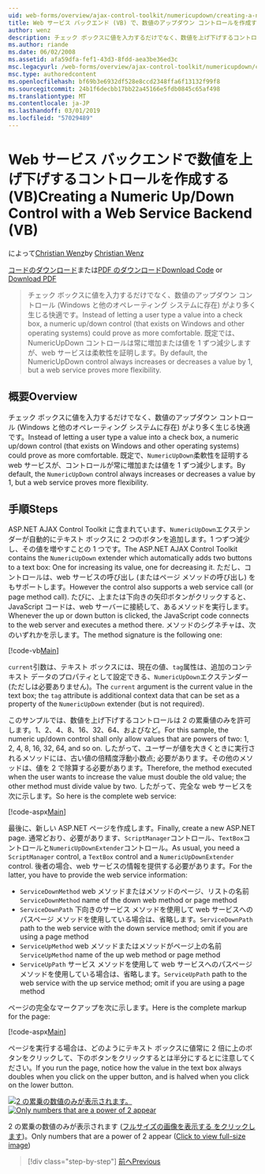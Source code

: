 ```yaml
---
uid: web-forms/overview/ajax-control-toolkit/numericupdown/creating-a-numeric-up-down-control-with-a-web-service-backend-vb
title: Web サービス バックエンド (VB) で、数値のアップダウン コントロールを作成する |Microsoft Docs
author: wenz
description: チェック ボックスに値を入力するだけでなく、数値を上げ下げするコントロール (Windows と他のオペレーティング システムに存在) はより多くの c を生じる可能性があります.
ms.author: riande
ms.date: 06/02/2008
ms.assetid: afa59dfa-fef1-43d3-8fdd-aea3be36ed3c
msc.legacyurl: /web-forms/overview/ajax-control-toolkit/numericupdown/creating-a-numeric-up-down-control-with-a-web-service-backend-vb
msc.type: authoredcontent
ms.openlocfilehash: bf69b3e6932df528e8ccd2348ffa6f13132f99f8
ms.sourcegitcommit: 24b1f6decbb17bb22a45166e5fdb0845c65af498
ms.translationtype: MT
ms.contentlocale: ja-JP
ms.lasthandoff: 03/01/2019
ms.locfileid: "57029489"
---
```

<a name="creating-a-numeric-updown-control-with-a-web-service-backend-vb"></a><span data-ttu-id="22a43-103">Web サービス バックエンドで数値を上げ下げするコントロールを作成する (VB)</span><span class="sxs-lookup"><span data-stu-id="22a43-103">Creating a Numeric Up/Down Control with a Web Service Backend (VB)</span></span>
====================
<span data-ttu-id="22a43-104">によって[Christian Wenz](https://github.com/wenz)</span><span class="sxs-lookup"><span data-stu-id="22a43-104">by [Christian Wenz](https://github.com/wenz)</span></span>

<span data-ttu-id="22a43-105">[コードのダウンロード](http://download.microsoft.com/download/9/3/f/93f8daea-bebd-4821-833b-95205389c7d0/numericupdown1.vb.zip)または[PDF のダウンロード](http://download.microsoft.com/download/2/d/c/2dc10e34-6983-41d4-9c08-f78f5387d32b/numericupdown1VB.pdf)</span><span class="sxs-lookup"><span data-stu-id="22a43-105">[Download Code](http://download.microsoft.com/download/9/3/f/93f8daea-bebd-4821-833b-95205389c7d0/numericupdown1.vb.zip) or [Download PDF](http://download.microsoft.com/download/2/d/c/2dc10e34-6983-41d4-9c08-f78f5387d32b/numericupdown1VB.pdf)</span></span>

> <span data-ttu-id="22a43-106">チェック ボックスに値を入力するだけでなく、数値のアップダウン コントロール (Windows と他のオペレーティング システムに存在) がより多く生じる快適です。</span><span class="sxs-lookup"><span data-stu-id="22a43-106">Instead of letting a user type a value into a check box, a numeric up/down control (that exists on Windows and other operating systems) could prove as more comfortable.</span></span> <span data-ttu-id="22a43-107">既定では、NumericUpDown コントロールは常に増加または値を 1 ずつ減少しますが、web サービスは柔軟性を証明します。</span><span class="sxs-lookup"><span data-stu-id="22a43-107">By default, the NumericUpDown control always increases or decreases a value by 1, but a web service proves more flexibility.</span></span>


## <a name="overview"></a><span data-ttu-id="22a43-108">概要</span><span class="sxs-lookup"><span data-stu-id="22a43-108">Overview</span></span>

<span data-ttu-id="22a43-109">チェック ボックスに値を入力するだけでなく、数値のアップダウン コントロール (Windows と他のオペレーティング システムに存在) がより多く生じる快適です。</span><span class="sxs-lookup"><span data-stu-id="22a43-109">Instead of letting a user type a value into a check box, a numeric up/down control (that exists on Windows and other operating systems) could prove as more comfortable.</span></span> <span data-ttu-id="22a43-110">既定で、`NumericUpDown`柔軟性を証明する web サービスが、コントロールが常に増加または値を 1 ずつ減少します。</span><span class="sxs-lookup"><span data-stu-id="22a43-110">By default, the `NumericUpDown` control always increases or decreases a value by 1, but a web service proves more flexibility.</span></span>

## <a name="steps"></a><span data-ttu-id="22a43-111">手順</span><span class="sxs-lookup"><span data-stu-id="22a43-111">Steps</span></span>

<span data-ttu-id="22a43-112">ASP.NET AJAX Control Toolkit に含まれています、`NumericUpDown`エクステンダーが自動的にテキスト ボックスに 2 つのボタンを追加します。1 つずつ減少し、その値を増やすことの 1 つです。</span><span class="sxs-lookup"><span data-stu-id="22a43-112">The ASP.NET AJAX Control Toolkit contains the `NumericUpDown` extender which automatically adds two buttons to a text box: One for increasing its value, one for decreasing it.</span></span> <span data-ttu-id="22a43-113">ただし、コントロールは、web サービスの呼び出し (またはページ メソッドの呼び出し) をもサポートします。</span><span class="sxs-lookup"><span data-stu-id="22a43-113">However the control also supports a web service call (or page method call).</span></span> <span data-ttu-id="22a43-114">たびに、上または下向きの矢印ボタンがクリックすると、JavaScript コードは、web サーバーに接続して、あるメソッドを実行します。</span><span class="sxs-lookup"><span data-stu-id="22a43-114">Whenever the up or down button is clicked, the JavaScript code connects to the web server and executes a method there.</span></span> <span data-ttu-id="22a43-115">メソッドのシグネチャは、次のいずれかを示します。</span><span class="sxs-lookup"><span data-stu-id="22a43-115">The method signature is the following one:</span></span>

[!code-vb[Main](creating-a-numeric-up-down-control-with-a-web-service-backend-vb/samples/sample1.vb)]

<span data-ttu-id="22a43-116">`current`引数は、テキスト ボックスには、現在の値、`tag`属性は、追加のコンテキスト データのプロパティとして設定できる、`NumericUpDown`エクステンダー (ただしは必要ありません)。</span><span class="sxs-lookup"><span data-stu-id="22a43-116">The `current` argument is the current value in the text box; the `tag` attribute is additional context data that can be set as a property of the `NumericUpDown` extender (but is not required).</span></span>

<span data-ttu-id="22a43-117">このサンプルでは、数値を上げ下げするコントロールは 2 の累乗値のみを許可します。1、2、4、8、16、32、64、およびなど。</span><span class="sxs-lookup"><span data-stu-id="22a43-117">For this sample, the numeric up/down control shall only allow values that are powers of two: 1, 2, 4, 8, 16, 32, 64, and so on.</span></span> <span data-ttu-id="22a43-118">したがって、ユーザーが値を大きくときに実行されるメソッドには、古い値の倍精度浮動小数点; 必要があります。その他のメソッドは、値を 2 で除算する必要があります。</span><span class="sxs-lookup"><span data-stu-id="22a43-118">Therefore, the method executed when the user wants to increase the value must double the old value; the other method must divide value by two.</span></span> <span data-ttu-id="22a43-119">したがって、完全な web サービスを次に示します。</span><span class="sxs-lookup"><span data-stu-id="22a43-119">So here is the complete web service:</span></span>

[!code-aspx[Main](creating-a-numeric-up-down-control-with-a-web-service-backend-vb/samples/sample2.aspx)]

<span data-ttu-id="22a43-120">最後に、新しい ASP.NET ページを作成します。</span><span class="sxs-lookup"><span data-stu-id="22a43-120">Finally, create a new ASP.NET page.</span></span> <span data-ttu-id="22a43-121">通常どおり、必要があります、`ScriptManager`コントロール、`TextBox`コントロールと`NumericUpDownExtender`コントロール。</span><span class="sxs-lookup"><span data-stu-id="22a43-121">As usual, you need a `ScriptManager` control, a `TextBox` control and a `NumericUpDownExtender` control.</span></span> <span data-ttu-id="22a43-122">後者の場合、web サービスの情報を提供する必要があります。</span><span class="sxs-lookup"><span data-stu-id="22a43-122">For the latter, you have to provide the web service information:</span></span>

- <span data-ttu-id="22a43-123">`ServiceDownMethod` web メソッドまたはメソッドのページ、リストの名前</span><span class="sxs-lookup"><span data-stu-id="22a43-123">`ServiceDownMethod` name of the down web method or page method</span></span>
- <span data-ttu-id="22a43-124">`ServiceDownPath` 下向きのサービス メソッドを使用して web サービスへのパスページ メソッドを使用している場合は、省略します。</span><span class="sxs-lookup"><span data-stu-id="22a43-124">`ServiceDownPath` path to the web service with the down service method; omit if you are using a page method</span></span>
- <span data-ttu-id="22a43-125">`ServiceUpMethod` web メソッドまたはメソッドがページ上の名前</span><span class="sxs-lookup"><span data-stu-id="22a43-125">`ServiceUpMethod` name of the up web method or page method</span></span>
- <span data-ttu-id="22a43-126">`ServiceUpPath` サービス メソッドを使用して web サービスへのパスページ メソッドを使用している場合は、省略します。</span><span class="sxs-lookup"><span data-stu-id="22a43-126">`ServiceUpPath` path to the web service with the up service method; omit if you are using a page method</span></span>

<span data-ttu-id="22a43-127">ページの完全なマークアップを次に示します。</span><span class="sxs-lookup"><span data-stu-id="22a43-127">Here is the complete markup for the page:</span></span>

[!code-aspx[Main](creating-a-numeric-up-down-control-with-a-web-service-backend-vb/samples/sample3.aspx)]

<span data-ttu-id="22a43-128">ページを実行する場合は、どのようにテキスト ボックスに値常に 2 倍に上のボタンをクリックして、下のボタンをクリックするとは半分にするとに注意してください。</span><span class="sxs-lookup"><span data-stu-id="22a43-128">If you run the page, notice how the value in the text box always doubles when you click on the upper button, and is halved when you click on the lower button.</span></span>


<span data-ttu-id="22a43-129">[![2 の累乗の数値のみが表示されます。](creating-a-numeric-up-down-control-with-a-web-service-backend-vb/_static/image2.png)](creating-a-numeric-up-down-control-with-a-web-service-backend-vb/_static/image1.png)</span><span class="sxs-lookup"><span data-stu-id="22a43-129">[![Only numbers that are a power of 2 appear](creating-a-numeric-up-down-control-with-a-web-service-backend-vb/_static/image2.png)](creating-a-numeric-up-down-control-with-a-web-service-backend-vb/_static/image1.png)</span></span>

<span data-ttu-id="22a43-130">2 の累乗の数値のみが表示されます ([フルサイズの画像を表示する をクリックします](creating-a-numeric-up-down-control-with-a-web-service-backend-vb/_static/image3.png))。</span><span class="sxs-lookup"><span data-stu-id="22a43-130">Only numbers that are a power of 2 appear ([Click to view full-size image](creating-a-numeric-up-down-control-with-a-web-service-backend-vb/_static/image3.png))</span></span>

> [!div class="step-by-step"]
> [<span data-ttu-id="22a43-131">前へ</span><span class="sxs-lookup"><span data-stu-id="22a43-131">Previous</span></span>](creating-a-numeric-up-down-control-with-a-web-service-backend-cs.md)
